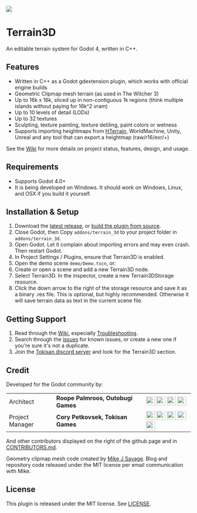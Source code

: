 <img src="https://outobugi.com/images/terrain3d.png">

# Terrain3D
An editable terrain system for Godot 4, written in C++.

## Features
* Written in C++ as a Godot gdextension plugin, which works with official engine builds
* Geometric Clipmap mesh terrain (as used in The Witcher 3)
* Up to 16k x 16k, sliced up in non-contiguous 1k regions (think multiple islands without paying for 16k^2 vram)
* Up to 10 levels of detail (LODs)
* Up to 32 textures
* Sculpting, texture painting, texture detiling, paint colors or wetness
* Supports importing heightmaps from [HTerrain](https://github.com/Zylann/godot_heightmap_plugin/), WorldMachine, Unity, Unreal and any tool that can export a heightmap (raw/r16/exr/+)

See the [Wiki](https://github.com/outobugi/GDExtensionTerrain/wiki) for more details on project status, features, design, and usage.

## Requirements
* Supports Godot 4.0+
* It is being developed on Windows. It should work on Windows, Linux, and OSX if you build it yourself.

## Installation & Setup

1. Download the [latest release](https://github.com/outobugi/GDExtensionTerrain/releases), or [build the plugin from source](https://github.com/outobugi/GDExtensionTerrain/wiki/Building-From-Source).
2. Close Godot, then Copy `addons/terrain_3d` to your project folder in `addons/terrain_3d`.
3. Open Godot. Let it complain about importing errors and may even crash. Then restart Godot.
4. In Project Settings / Plugins, ensure that Terrain3D is enabled.
5. Open the demo scene `demo/Demo.tscn`, or:
6. Create or open a scene and add a new Terrain3D node.
7. Select Terrain3D. In the inspector, create a new Terrain3DStorage resource.
8. Click the down arrow to the right of the storage resource and save it as a binary .res file. This is optional, but highly recommended. Otherwise it will save terrain data as text in the current scene file.

## Getting Support

1. Read through the [Wiki](https://github.com/outobugi/Terrain3D/wiki), especially [Troubleshooting](https://github.com/outobugi/Terrain3D/wiki/Troubleshooting).
2. Search through the [issues](https://github.com/outobugi/Terrain3D/issues) for known issues, or create a new one if you're sure it's not a duplicate.
3. Join the [Tokisan discord server](https://tokisan.com/discord) and look for the Terrain3D section.

## Credit
Developed for the Godot community by:

||||
|--|--|--|
|Architect | **Roope Palmroos, Outobugi Games** | [<img src="https://github.com/dmhendricks/signature-social-icons/blob/master/icons/round-flat-filled/35px/twitter.png?raw=true" width="24"/>](https://twitter.com/outobugi) [<img src="https://github.com/dmhendricks/signature-social-icons/blob/master/icons/round-flat-filled/35px/github.png?raw=true" width="24"/>](https://github.com/outobugi) [<img src="https://github.com/dmhendricks/signature-social-icons/blob/master/icons/round-flat-filled/35px/www.png?raw=true" width="24"/>](https://outobugi.com/) [<img src="https://github.com/dmhendricks/signature-social-icons/blob/master/icons/round-flat-filled/35px/youtube.png?raw=true" width="24"/>](https://www.youtube.com/@vibelius)|
|Project Manager | **Cory Petkovsek, Tokisan Games** | [<img src="https://github.com/dmhendricks/signature-social-icons/blob/master/icons/round-flat-filled/35px/twitter.png?raw=true" width="24"/>](https://twitter.com/TokisanGames) [<img src="https://github.com/dmhendricks/signature-social-icons/blob/master/icons/round-flat-filled/35px/github.png?raw=true" width="24"/>](https://github.com/TokisanGames) [<img src="https://github.com/dmhendricks/signature-social-icons/blob/master/icons/round-flat-filled/35px/www.png?raw=true" width="24"/>](https://tokisan.com/) [<img src="https://github.com/dmhendricks/signature-social-icons/blob/master/icons/round-flat-filled/35px/discord.png?raw=true" width="24"/>](https://tokisan.com/discord) [<img src="https://github.com/dmhendricks/signature-social-icons/blob/master/icons/round-flat-filled/35px/youtube.png?raw=true" width="24"/>](https://www.youtube.com/@TokisanGames)|

And other contributors displayed on the right of the github page and in [CONTRIBUTORS.md](https://github.com/outobugi/GDExtensionTerrain/blob/main/CONTRIBUTORS.md).

Geometry clipmap mesh code created by [Mike J Savage](https://mikejsavage.co.uk/blog/geometry-clipmaps.html). Blog and repository code released under the MIT license per email communication with Mike.


## License

This plugin is released under the MIT license. See [LICENSE](https://github.com/outobugi/GDExtensionTerrain/blob/main/LICENSE).

